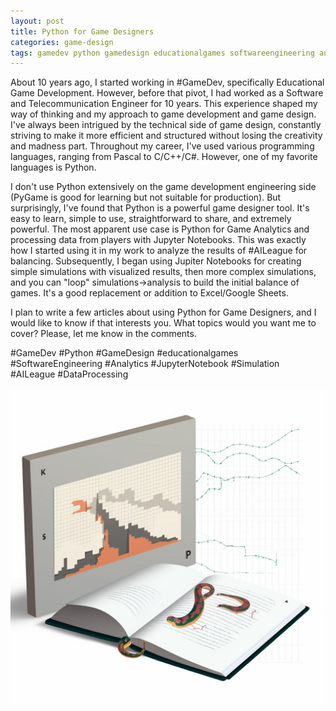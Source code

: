 ```yaml
---
layout: post
title: Python for Game Designers
categories: game-design
tags: gamedev python gamedesign educationalgames softwareengineering analytics jupyternotebook simulation aileague
---
```


About 10 years ago, I started working in #GameDev, specifically Educational Game Development. However, before that pivot, I had worked as a Software and Telecommunication Engineer for 10 years. This experience shaped my way of thinking and my approach to game development and game design. I've always been intrigued by the technical side of game design, constantly striving to make it more efficient and structured without losing the creativity and madness part. Throughout my career, I've used various programming languages, ranging from Pascal to C/C++/C#. However, one of my favorite languages is Python.

I don't use Python extensively on the game development engineering side (PyGame is good for learning but not suitable for production). But surprisingly, I've found that Python is a powerful game designer tool. It's easy to learn, simple to use, straightforward to share, and extremely powerful. The most apparent use case is Python for Game Analytics and processing data from players with Jupyter Notebooks. This was exactly how I started using it in my work to analyze the results of #AILeague for balancing. Subsequently, I began using Jupiter Notebooks for creating simple simulations with visualized results, then more complex simulations, and you can "loop" simulations->analysis to build the initial balance of games. It's a good replacement or addition to Excel/Google Sheets.

I plan to write a few articles about using Python for Game Designers, and I would like to know if that interests you. What topics would you want me to cover? Please, let me know in the comments.

#GameDev #Python #GameDesign #educationalgames #SoftwareEngineering #Analytics #JupyterNotebook #Simulation #AILeague #DataProcessing

![Python Book](/assets/images/ai_image_book_screen.png)